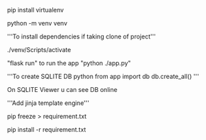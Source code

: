 pip install virtualenv

python -m venv venv

'''To install dependencies if taking clone of project'''

./venv/Scripts/activate

"flask run" to run the app
"python ./app.py"

'''To create SQLITE DB
python
from app import db
db.create_all()
'''

On SQLITE Viewer u can see DB online

'''Add jinja template engine'''

pip freeze > requirement.txt

pip install -r requirement.txt
